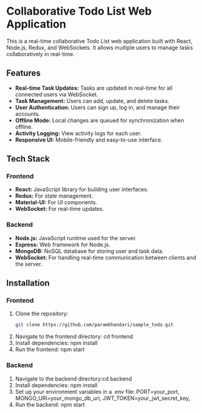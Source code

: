 # Collaborative Todo List Web Application

This is a real-time collaborative Todo List web application built with React, Node.js, Redux, and WebSockets. It allows multiple users to manage tasks collaboratively in real-time.

## Features

- **Real-time Task Updates:** Tasks are updated in real-time for all connected users via WebSocket.
- **Task Management:** Users can add, update, and delete tasks.
- **User Authentication:** Users can sign up, log in, and manage their accounts.
- **Offline Mode:** Local changes are queued for synchronization when offline.
- **Activity Logging:** View activity logs for each user.
- **Responsive UI:** Mobile-friendly and easy-to-use interface.

## Tech Stack

### Frontend
- **React:** JavaScript library for building user interfaces.
- **Redux:** For state management.
- **Material-UI:** For UI components.
- **WebSocket:** For real-time updates.

### Backend
- **Node.js:** JavaScript runtime used for the server.
- **Express:** Web framework for Node.js.
- **MongoDB:** NoSQL database for storing user and task data.
- **WebSocket:** For handling real-time communication between clients and the server.

## Installation

### Frontend

1. Clone the repository:
   ```bash
   git clone https://github.com/parambhandari/sample_todo.git
   
2. Navigate to the frontend directory: cd frontend
3. Install dependencies: npm install
4. Run the frontend: npm start

### Backend

1. Navigate to the backend directory:cd backend
2. Install dependencies: npm install
3. Set up your environment variables in a .env file:
PORT=your_port,
MONGO_URI=your_mongo_db_uri,
JWT_TOKEN=your_jwt_secret_key,
4. Run the backend: npm start





